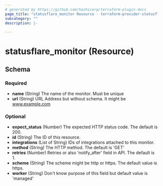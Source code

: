 ```yaml
---
# generated by https://github.com/hashicorp/terraform-plugin-docs
page_title: "statusflare_monitor Resource - terraform-provider-statusflare"
subcategory: ""
description: |-
  
---
```


# statusflare_monitor (Resource)





<!-- schema generated by tfplugindocs -->
## Schema

### Required

- **name** (String) The name of the monitor. Must be unique
- **url** (String) URL Address but  without schema. It might be www.example.com

### Optional

- **expect_status** (Number) The expected HTTP status code. The default is 200.
- **id** (String) The ID of this resource.
- **integrations** (List of String) IDs of integrations attached to this monitor.
- **method** (String) The HTTP method. The default is 'GET'
- **retries** (Number) Retries or also 'notify_after' field in API. The default is 1.
- **scheme** (String) The scheme might be http or https. The default value is https.
- **worker** (String) Don't know purpose of this field but default value is 'managed'


